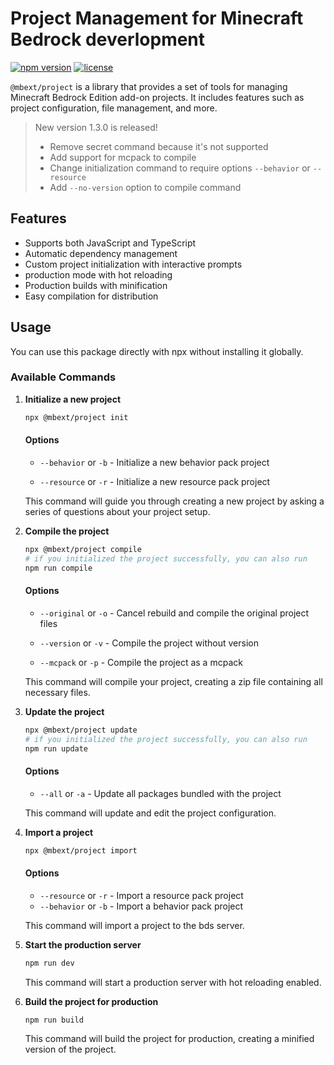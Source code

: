 # Project Management for Minecraft Bedrock deverlopment

[![npm version](https://badge.fury.io/js/%40mbext%2Fproject.svg)](https://www.npmjs.com/package/@mbext/project)
[![license](https://img.shields.io/badge/License-GPL%20v3-blue.svg)](https://github.com/sausage404/mbext-project/blob/main/LICENSE)

`@mbext/project` is a library that provides a set of tools for managing Minecraft Bedrock Edition add-on projects. It includes features such as project configuration, file management, and more.

> New version 1.3.0 is released!
> - Remove secret command because it's not supported
> - Add support for mcpack to compile
> - Change initialization command to require options `--behavior` or `--resource`
> - Add `--no-version` option to compile command

## Features

- Supports both JavaScript and TypeScript
- Automatic dependency management
- Custom project initialization with interactive prompts
- production mode with hot reloading
- Production builds with minification
- Easy compilation for distribution

## Usage

You can use this package directly with npx without installing it globally.

### Available Commands

1. **Initialize a new project**

   ```bash
   npx @mbext/project init 
   ```

   #### Options

   - `--behavior` or `-b` - Initialize a new behavior pack project

   - `--resource` or `-r` - Initialize a new resource pack project

   This command will guide you through creating a new project by asking a series of questions about your project setup.

2. **Compile the project**

   ```bash
   npx @mbext/project compile
   # if you initialized the project successfully, you can also run
   npm run compile
   ```

   #### Options

   - `--original` or `-o` - Cancel rebuild and compile the original project files

   - `--version` or `-v` - Compile the project without version

   - `--mcpack` or `-p` - Compile the project as a mcpack

   This command will compile your project, creating a zip file containing all necessary files.

3. **Update the project**

   ```bash
   npx @mbext/project update
   # if you initialized the project successfully, you can also run
   npm run update
   ```

   #### Options

   - `--all` or `-a` - Update all packages bundled with the project

   This command will update and edit the project configuration.

4. **Import a project**

   ```bash
   npx @mbext/project import
   ```

   #### Options

   - `--resource` or `-r` - Import a resource pack project
   - `--behavior` or `-b` - Import a behavior pack project
  
   This command will import a project to the bds server.

5. **Start the production server**

   ```bash
   npm run dev
   ```

   This command will start a production server with hot reloading enabled.

6. **Build the project for production**

   ```bash
   npm run build
   ```

   This command will build the project for production, creating a minified version of the project.

